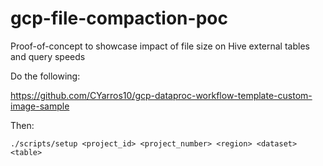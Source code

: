 # gcp-file-compaction-poc

Proof-of-concept to showcase impact of file size on Hive external tables and query speeds

Do the following:

https://github.com/CYarros10/gcp-dataproc-workflow-template-custom-image-sample

Then:

```
./scripts/setup <project_id> <project_number> <region> <dataset> <table>
```

